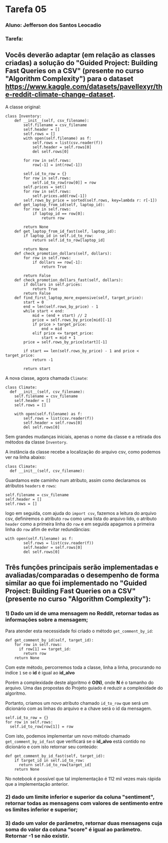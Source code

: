# Tarefa 05

### Aluno: Jefferson dos Santos Leocadio

### Tarefa:

## Vocês deverão adaptar (em relação as classes criadas) a solução do "Guided Project: Building Fast Queries on a CSV" (presente no curso "Algorithm Complexity") para o dataset https://www.kaggle.com/datasets/pavellexyr/the-reddit-climate-change-dataset.

A classe original:

```
class Inventory:
    def __init__(self, csv_filename):
        self.filename = csv_filename
        self.header = []
        self.rows = []
        with open(self.filename) as f:
            self.rows = list(csv.reader(f))
            self.header = self.rows[0]
            del self.rows[0]
            
        for row in self.rows:
            row[-1] = int(row[-1])
            
        self.id_to_row = {}
        for row in self.rows:
            self.id_to_row[row[0]] = row
        self.prices = set()
        for row in self.rows:
            self.prices.add(row[-1])
        self.rows_by_price = sorted(self.rows, key=lambda r: r[-1])
    def get_laptop_from_id(self, laptop_id):
        for row in self.rows:
            if laptop_id == row[0]:
                return row
            
        return None
    def get_laptop_from_id_fast(self, laptop_id):
        if laptop_id in self.id_to_row:
            return self.id_to_row[laptop_id]
        
        return None
    def check_promotion_dollars(self, dollars):
        for row in self.rows:
            if dollars == row[-1]:
                return True
            
        return False
    def check_promotion_dollars_fast(self, dollars):
        if dollars in self.prices:
            return True
        return False
    def find_first_laptop_more_expensive(self, target_price):
        start = 0
        end = len(self.rows_by_price) - 1
        while start < end:
            mid = (end + start) // 2
            price = self.rows_by_price[mid][-1]
            if price > target_price:
                end = mid
            elif price <= target_price:
                start = mid + 1
        price = self.rows_by_price[start][-1]
        
        if start == len(self.rows_by_price) - 1 and price < target_price:
            return -1
        
        return start
```

A nova classe, agora chamada `Climate`:

```
class Climate:
  def __init__(self, csv_filename):
    self.filename = csv_filename
    self.header = []
    self.rows = []
    
    with open(self.filename) as f:
        self.rows = list(csv.reader(f))
        self.header = self.rows[0]
        del self.rows[0]
```

Sem grandes mudanças iniciais, apenas o nome da classe e a retirada dos métodos da classe `Ìnventory`.

A instância da classe recebe a localização do arquivo csv, como podemos ver na linha abaixo:

```
class Climate:
  def __init__(self, csv_filename):
```

Guardamos este caminho num atributo, assim como declaramos os atributos `headers` e `rows`:

```
self.filename = csv_filename
self.header = []
self.rows = []
```

logo em seguida, com ajuda do `import csv`, fazemos a leitura do arquivo csv, definiremos o atributo `row` como uma lista do arquivo lido, o atributo `header` como a primeira linha do `row` e em seguida apagamos a primeira linha do `row` afim de evitar redundâncias:

```
with open(self.filename) as f:
        self.rows = list(csv.reader(f))
        self.header = self.rows[0]
        del self.rows[0]
```

## Três funções principais serão implementadas e avaliadas/comparadas o desempenho de forma similar ao que foi implementado no "Guided Project: Building Fast Queries on a CSV" (presente no curso "Algorithm Complexity"): 

### 1) Dado um id de uma mensagem no Reddit, retornar todas as informações sobre a mensagem; 

Para atender esta necessidade foi criado o método `get_comment_by_id`:

```
def get_comment_by_id(self, target_id):
    for row in self.rows:
      if row[1] == target_id:
        return row
    return None
```

Com este método, percorremos toda a classe, linha a linha, procurando no indíce `1` se o **id** é igual ao **id_alvo**

Porém a complexidade deste algoritmo é **O(N)**, onde **N** é o tamanho do arquivo. Uma das propostas do Projeto guiado é reduzir a complexidade do algoritmo.

Portanto, criamos um novo atributo chamado `id_to_row` que será um dicionário com as linhas do arquivo e a chave será o id da mensagem.

```
self.id_to_row = {}
for row in self.rows:
  self.id_to_row[row[1]] = row
```

Com isto, podemos implementar um novo método chamado `get_comment_by_id_fast` que verificará se o **id_alvo** está contido no dicionário e com isto retornar seu conteúdo:

```
def get_comment_by_id_fast(self, target_id):
    if target_id in self.id_to_row:
      return self.id_to_row[target_id]
    return None
```

No notebook é possível que tal implementação é 112 mil vezes mais rápida que a implementação anterior.

### 2) dado um limite inferior e superior da coluna "sentiment", retornar todas as mensagens com valores de sentimento entre os limites inferior e superior; 


### 3) dado um valor de parâmetro, retornar duas mensagens cuja soma do valor da coluna "score" é igual ao parâmetro. Retornar -1 se não existir. 

